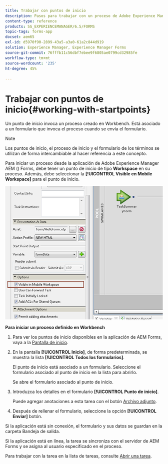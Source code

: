 ```yaml
---
title: Trabajar con puntos de inicio
description: Pasos para trabajar con un proceso de Adobe Experience Manager Forms desde su dispositivo móvil definido en Workbench.
content-type: reference
products: SG_EXPERIENCEMANAGER/6.5/FORMS
topic-tags: forms-app
docset: aem65
exl-id: d5970f90-2899-43a5-a3a0-61a2c844d919
solution: Experience Manager, Experience Manager Forms
source-git-commit: 76fffb11c56dbf7ebee9f6805ae0799cd32985fe
workflow-type: tm+mt
source-wordcount: '235'
ht-degree: 45%

---
```


# Trabajar con puntos de inicio{#working-with-startpoints}

Un punto de inicio invoca un proceso creado en Workbench. Está asociado a un formulario que invoca el proceso cuando se envía el formulario.

>[!NOTE]
>
>Los puntos de inicio, el proceso de inicio y el formulario de los términos se utilizan de forma intercambiable al hacer referencia a este concepto.

Para iniciar un proceso desde la aplicación de Adobe Experience Manager AEM () Forms, debe tener un punto de inicio de tipo **Workspace** en su proceso. Además, debe seleccionar la **[!UICONTROL Visible en Mobile Workspace]** para el punto de inicio.

![mws_startpoint_select_option](assets/mws_startpoint_select_option.png)

**Para iniciar un proceso definido en Workbench**

1. Para ver los puntos de inicio disponibles en la aplicación de AEM Forms, vaya a la [Pantalla de inicio](../../forms/using/home-screen.md).
1. En la pantalla **[!UICONTROL Inicio]**, de forma predeterminada, se muestra la lista **[!UICONTROL Todos los formularios]**.

   El punto de inicio está asociado a un formulario. Seleccione el formulario asociado al punto de inicio en la lista para abrirlo.

   Se abre el formulario asociado al punto de inicio.

1. Introduzca los detalles en el formulario **[!UICONTROL Punto de inicio]**.

   Puede agregar anotaciones a esta tarea con el botón [Archivo adjunto](../../forms/using/add-attachments.md).

1. Después de rellenar el formulario, seleccione la opción **[!UICONTROL Enviar]** botón.

Si la aplicación está sin conexión, el formulario y sus datos se guardan en la carpeta Bandeja de salida.

Si la aplicación está en línea, la tarea se sincroniza con el servidor de AEM Forms y se asigna al usuario especificado en el proceso.

Para trabajar con la tarea en la lista de tareas, consulte [Abrir una tarea](/help/forms/using/open-task.md).
